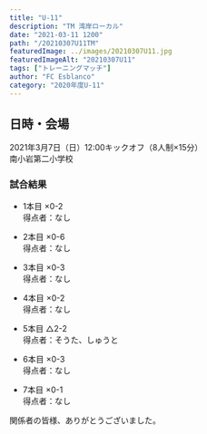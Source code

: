 ```yaml
---
title: "U-11"
description: "TM 湾岸ローカル"
date: "2021-03-11 1200"
path: "/20210307U11TM"
featuredImage: ../images/20210307U11.jpg
featuredImageAlt: "20210307U11"
tags: ["トレーニングマッチ"]
author: "FC Esblanco"
category: "2020年度U-11"
---
```


## 日時・会場

2021年3月7日（日）12:00キックオフ（8人制×15分）  
南小岩第二小学校

### 試合結果

* 1本目
×0-2  
得点者：なし

* 2本目
×0-6  
得点者：なし

* 3本目
×0-3  
得点者：なし

* 4本目
×0-2  
得点者：なし

* 5本目
△2-2  
得点者：そうた、しゅうと

* 6本目
×0-3  
得点者：なし

* 7本目
×0-1  
得点者：なし

関係者の皆様、ありがとうございました。
